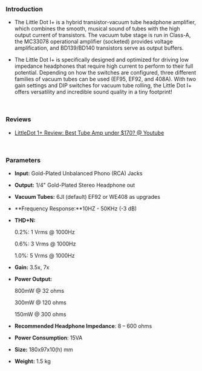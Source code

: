 ### Introduction

- The Little Dot I+ is a hybrid transistor-vacuum tube headphone amplifier, which combines the smooth, musical sound of tubes with the high output current of transistors. The vacuum tube stage is run in Class-A, the MC33078 operational amplifier (socketed) provides voltage amplification, and BD139/BD140 transistors serve as output buffers.

- The Little Dot I+ is specifically designed and optimized for driving low impedance headphones that require high current to perform to their full potential. Depending on how the switches are configured, three different families of vacuum tubes can be used (EF95, EF92, and 408A). With two gain settings and DIP switches for vacuum tube rolling, the Little Dot I+ offers versatility and incredible sound quality in a tiny footprint!

<BR>

### Reviews

- [LittleDot 1+ Review: Best Tube Amp under $170?  @ Youtube](https://www.youtube.com/watch?v=DDSPXOyyUt4&t=96s)

<BR>

### Parameters

- **Input:**     Gold-Plated Unbalanced Phono (RCA) Jacks

- **Output:** 1/4"     Gold-Plated Stereo Headphone out

- **Vacuum     Tubes:** 6JI (default) EF92 or WE408 as upgrades

- **Frequency Response:**10HZ -     50KHz (-3 dB)

- **THD+N:** 

  0.2%: 1     Vrms @ 1000Hz

  0.6%: 3     Vrms @ 1000Hz

  1.0%: 5     Vrms @ 1000Hz

- **Gain:** 3.5x, 7x

- **Power     Output:** 

  800mW @ 32 ohms

  300mW @ 120 ohms

  150mW @ 300 ohms

- **Recommended     Headphone Impedance**: 8 – 600 ohms

- **Power     Consumption**: 15VA

- **Size:** 180x97x10(h) mm

- **Weight:** 1.5 kg
